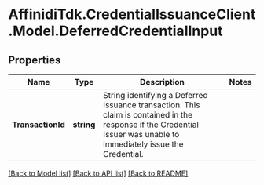 # AffinidiTdk.CredentialIssuanceClient.Model.DeferredCredentialInput

## Properties

Name | Type | Description | Notes
------------ | ------------- | ------------- | -------------
**TransactionId** | **string** | String identifying a Deferred Issuance transaction. This claim is contained in the response if the Credential Issuer was unable to immediately issue the Credential. | 

[[Back to Model list]](../README.md#documentation-for-models) [[Back to API list]](../README.md#documentation-for-api-endpoints) [[Back to README]](../README.md)

